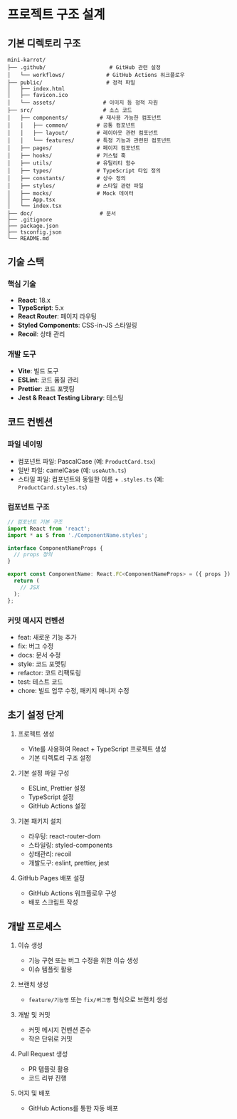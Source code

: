 # 프로젝트 구조 설계

## 기본 디렉토리 구조

```
mini-karrot/
├── .github/                    # GitHub 관련 설정
│   └── workflows/             # GitHub Actions 워크플로우
├── public/                    # 정적 파일
│   ├── index.html
│   ├── favicon.ico
│   └── assets/               # 이미지 등 정적 자원
├── src/                      # 소스 코드
│   ├── components/          # 재사용 가능한 컴포넌트
│   │   ├── common/         # 공통 컴포넌트
│   │   ├── layout/         # 레이아웃 관련 컴포넌트
│   │   └── features/       # 특정 기능과 관련된 컴포넌트
│   ├── pages/              # 페이지 컴포넌트
│   ├── hooks/              # 커스텀 훅
│   ├── utils/              # 유틸리티 함수
│   ├── types/              # TypeScript 타입 정의
│   ├── constants/          # 상수 정의
│   ├── styles/             # 스타일 관련 파일
│   ├── mocks/              # Mock 데이터
│   ├── App.tsx
│   └── index.tsx
├── doc/                     # 문서
├── .gitignore
├── package.json
├── tsconfig.json
└── README.md
```

## 기술 스택

### 핵심 기술
- **React**: 18.x
- **TypeScript**: 5.x
- **React Router**: 페이지 라우팅
- **Styled Components**: CSS-in-JS 스타일링
- **Recoil**: 상태 관리

### 개발 도구
- **Vite**: 빌드 도구
- **ESLint**: 코드 품질 관리
- **Prettier**: 코드 포맷팅
- **Jest & React Testing Library**: 테스팅

## 코드 컨벤션

### 파일 네이밍
- 컴포넌트 파일: PascalCase (예: `ProductCard.tsx`)
- 일반 파일: camelCase (예: `useAuth.ts`)
- 스타일 파일: 컴포넌트와 동일한 이름 + `.styles.ts` (예: `ProductCard.styles.ts`)

### 컴포넌트 구조
```typescript
// 컴포넌트 기본 구조
import React from 'react';
import * as S from './ComponentName.styles';

interface ComponentNameProps {
  // props 정의
}

export const ComponentName: React.FC<ComponentNameProps> = ({ props }) => {
  return (
    // JSX
  );
};
```

### 커밋 메시지 컨벤션
- feat: 새로운 기능 추가
- fix: 버그 수정
- docs: 문서 수정
- style: 코드 포맷팅
- refactor: 코드 리팩토링
- test: 테스트 코드
- chore: 빌드 업무 수정, 패키지 매니저 수정

## 초기 설정 단계

1. 프로젝트 생성
   - Vite를 사용하여 React + TypeScript 프로젝트 생성
   - 기본 디렉토리 구조 설정

2. 기본 설정 파일 구성
   - ESLint, Prettier 설정
   - TypeScript 설정
   - GitHub Actions 설정

3. 기본 패키지 설치
   - 라우팅: react-router-dom
   - 스타일링: styled-components
   - 상태관리: recoil
   - 개발도구: eslint, prettier, jest

4. GitHub Pages 배포 설정
   - GitHub Actions 워크플로우 구성
   - 배포 스크립트 작성

## 개발 프로세스

1. 이슈 생성
   - 기능 구현 또는 버그 수정을 위한 이슈 생성
   - 이슈 템플릿 활용

2. 브랜치 생성
   - `feature/기능명` 또는 `fix/버그명` 형식으로 브랜치 생성

3. 개발 및 커밋
   - 커밋 메시지 컨벤션 준수
   - 작은 단위로 커밋

4. Pull Request 생성
   - PR 템플릿 활용
   - 코드 리뷰 진행

5. 머지 및 배포
   - GitHub Actions를 통한 자동 배포

